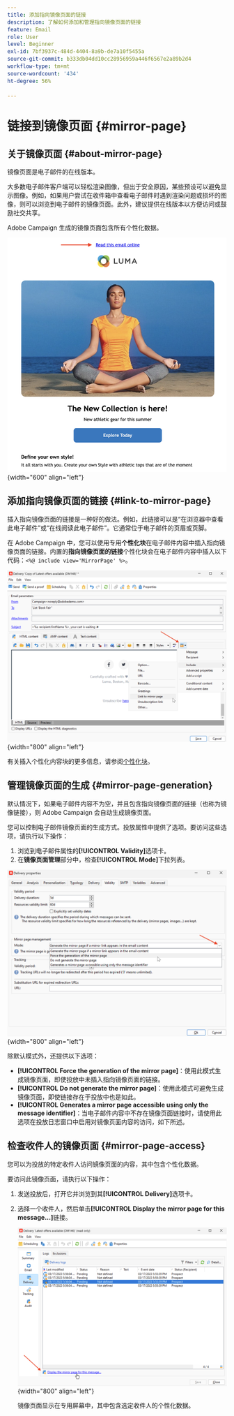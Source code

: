 ```yaml
---
title: 添加指向镜像页面的链接
description: 了解如何添加和管理指向镜像页面的链接
feature: Email
role: User
level: Beginner
exl-id: 7bf3937c-484d-4404-8a9b-de7a10f5455a
source-git-commit: b333db04dd10cc28956959a446f6567e2a89b2d4
workflow-type: tm+mt
source-wordcount: '434'
ht-degree: 56%

---
```


# 链接到镜像页面 {#mirror-page}

## 关于镜像页面 {#about-mirror-page}

镜像页面是电子邮件的在线版本。

大多数电子邮件客户端可以轻松渲染图像，但出于安全原因，某些预设可以避免显示图像。例如，如果用户尝试在收件箱中查看电子邮件时遇到渲染问题或损坏的图像，则可以浏览到电子邮件的镜像页面。此外，建议提供在线版本以方便访问或鼓励社交共享。

Adobe Campaign 生成的镜像页面包含所有个性化数据。

![镜像链接示例](assets/mirror-page-link.png){width="600" align="left"}

## 添加指向镜像页面的链接 {#link-to-mirror-page}

插入指向镜像页面的链接是一种好的做法。例如，此链接可以是“在浏览器中查看此电子邮件”或“在线阅读此电子邮件”。它通常位于电子邮件的页眉或页脚。

在 Adobe Campaign 中，您可以使用专用&#x200B;**个性化块**&#x200B;在电子邮件内容中插入指向镜像页面的链接。内置的&#x200B;**指向镜像页面的链接**&#x200B;个性化块会在电子邮件内容中插入以下代码：`<%@ include view='MirrorPage' %>`。

![](assets/mirror-page-insert.png){width="800" align="left"}


有关插入个性化内容块的更多信息，请参阅[个性化块](personalization-blocks.md)。

## 管理镜像页面的生成 {#mirror-page-generation}

默认情况下，如果电子邮件内容不为空，并且包含指向镜像页面的链接（也称为镜像链接），则 Adobe Campaign 会自动生成镜像页面。

您可以控制电子邮件镜像页面的生成方式。投放属性中提供了选项。要访问这些选项，请执行以下操作：

1. 浏览到电子邮件属性的&#x200B;**[!UICONTROL Validity]**&#x200B;选项卡。
1. 在&#x200B;**镜像页面管理**&#x200B;部分中，检查&#x200B;**[!UICONTROL Mode]**&#x200B;下拉列表。

![](assets/mirror-page-generation.png){width="800" align="left"}

除默认模式外，还提供以下选项：

* **[!UICONTROL Force the generation of the mirror page]**：使用此模式生成镜像页面，即使投放中未插入指向镜像页面的链接。
* **[!UICONTROL Do not generate the mirror page]**：使用此模式可避免生成镜像页面，即使链接存在于投放中也是如此。
* **[!UICONTROL Generates a mirror page accessible using only the message identifier]**：当电子邮件内容中不存在镜像页面链接时，请使用此选项在投放日志窗口中启用对镜像页面内容的访问，如下所述。

## 检查收件人的镜像页面 {#mirror-page-access}

您可以为投放的特定收件人访问镜像页面的内容，其中包含个性化数据。

要访问此镜像页面，请执行以下操作：

1. 发送投放后，打开它并浏览到其&#x200B;**[!UICONTROL Delivery]**&#x200B;选项卡。

1. 选择一个收件人，然后单击&#x200B;**[!UICONTROL Display the mirror page for this message...]**&#x200B;链接。

   ![](assets/mirror-page-display.png){width="800" align="left"}

   镜像页面显示在专用屏幕中，其中包含选定收件人的个性化数据。
